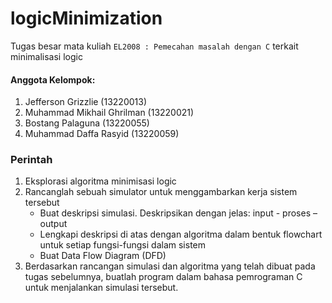 # logicMinimization
Tugas besar mata kuliah `EL2008 : Pemecahan masalah dengan C` terkait minimalisasi logic

#### Anggota Kelompok:
1. Jefferson Grizzlie (13220013)
2. Muhammad Mikhail Ghrilman (13220021)
3. Bostang Palaguna (13220055)
4. Muhammad Daffa Rasyid (13220059)

### Perintah

1. Eksplorasi algoritma minimisasi logic
2. Rancanglah sebuah simulator untuk menggambarkan kerja sistem tersebut
    - Buat deskripsi simulasi. Deskripsikan dengan jelas: input - proses – output 
    - Lengkapi deskripsi di atas dengan algoritma dalam bentuk flowchart untuk setiap fungsi-fungsi dalam sistem
    - Buat Data Flow Diagram (DFD)
3. Berdasarkan rancangan simulasi dan algoritma yang telah dibuat pada tugas sebelumnya, buatlah program dalam bahasa pemrograman C untuk menjalankan simulasi tersebut.
